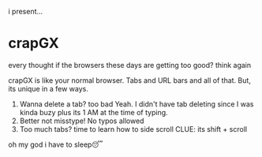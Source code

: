 i present...
# crapGX
every thought if the browsers these days are getting too good?
think again

crapGX is like your normal browser. Tabs and URL bars and all of that. But, its unique in a few ways.

1. Wanna delete a tab? too bad
   Yeah. I didn't have tab deleting since I was kinda buzy plus its 1 AM at the time of typing.
2. Better not misstype!
   No typos allowed
3. Too much tabs? time to learn how to side scroll
   CLUE: its shift + scroll



























































































































































































































oh my god i have to sleep😴 
